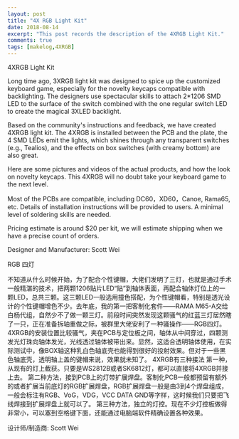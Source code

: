 ```yaml
---
layout: post
title: "4X RGB Light Kit"
date: 2018-08-14
excerpt: "This post records the description of the 4XRGB Light Kit."
comments: true
tags: [makelog,4XRGB]
---
```


4XRGB Light Kit

Long time ago, 3XRGB light kit was designed to spice up the customized keyboard game, especially for the novelty keycaps compatible with backlighting. The designers use spectacular skills to attach 2*1206 SMD LED to the surface of the switch combined with the one regular switch LED to create the magical 3XLED backlight.

Based on the community's instructions and feedback, we have created 4XRGB light kit. The 4XRGB is installed between the PCB and the plate, the 4 SMD LEDs emit the lights, which shines through any transparent switches (e.g., Tealios), and the effects on box switches (with creamy bottom) are also great.

Here are some pictures and videos of the actual products, and how the look on novelty keycaps. This 4XRGB will no doubt take your keyboard game to the next level.

Most of the PCBs are compatible, including DC60，XD60，Canoe, Rama65, etc. Details of installation instructions will be provided to users. A minimal level of soldering skills are needed.

Pricing estimate is around $20 per kit, we will estimate shipping when we have a precise count of orders.

Designer and Manufacturer: Scott Wei


RGB 四灯

不知道从什么时候开始，为了配合个性键帽，大佬们发明了三灯，也就是通过手术一般精湛的技术，把两颗1206贴片LED“贴”到轴体表面，再配合轴体灯位上的一颗LED，总共三颗。这三颗LED一般选用撞色搭配，为个性键帽看，特别是透光设计的个性键帽增色不少。去年底，我的第一把客制化套件——RAMA M65-A交给白杨代组，自然少不了做一颗三灯。前段时间突然发现这颗骚气的红蓝三灯居然瞎了一只，正在准备拆轴重做之际，被群里大佬安利了一种骚操作——RGB四灯。 
4XRGB的安装位置比较骚气，夹在PCB与定位板之间，轴体从中间穿过，四颗测发光灯珠向轴体发光，光线透过轴体被带出来。显然，这适合透明轴体使用，在实际测试中，像BOX轴这种乳白色轴底壳也能得到很好的投射效果。但对于一些黑色轴底壳，透明轴上盖的键帽来说，效果就未知了。
4XRGB有三种接法
第一种，从现有的灯上截获。只要是WS2812B或者SK6812灯，都可以直接将4XRGB并接上去。
第二种方法，接到PCB上的灯带扩展焊盘。客制化PCB一般都预留有额外的或者扩展当前底灯的RGB扩展焊盘，RGB扩展焊盘一般是由3到4个焊盘组成，一般会标注有RGB、VoG，VDG，VCC DATA GND等字样，这时候我们只要把飞线焊接到扩展焊盘上就可以了。
第三种方法，独立的灯控。现在不少灯控板做得非常小，可以塞到空格键下面，还能通过电脑端软件精确设置各种效果。

设计师/制造商: Scott Wei

